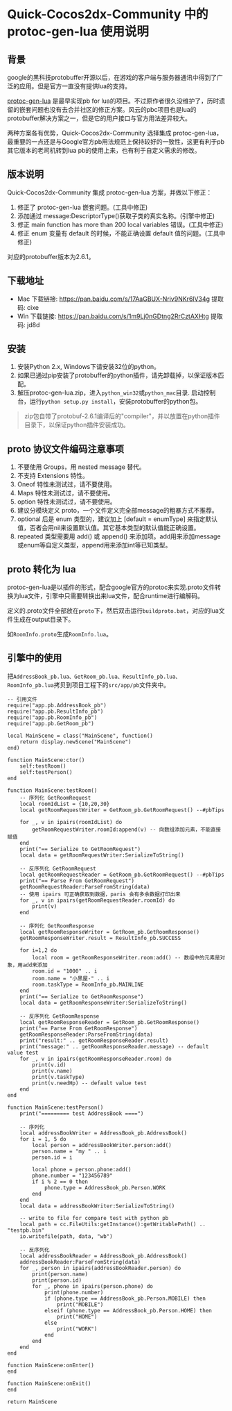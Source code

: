 # Quick-Cocos2dx-Community 中的 protoc-gen-lua 使用说明

## 背景

google的黑科技protobuffer开源以后，在游戏的客户端与服务器通讯中得到了广泛的应用。但是官方一直没有提供lua的支持。

[protoc-gen-lua](https://github.com/sean-lin/protoc-gen-lua) 是最早实现pb for lua的项目。不过原作者很久没维护了，历时遗留的嵌套问题也没有去合并社区的修正方案。风云的pbc项目也是lua的protobuffer解决方案之一，但是它的用户接口与官方用法差异较大。

两种方案各有优势，Quick-Cocos2dx-Community 选择集成 protoc-gen-lua， 最重要的一点还是与Google官方pb用法规范上保持较好的一致性，这更有利于pb其它版本的老司机转到lua pb的使用上来，也有利于自定义需求的修改。

## 版本说明

Quick-Cocos2dx-Community 集成 protoc-gen-lua 方案，并做以下修正：

1. 修正了 protoc-gen-lua 嵌套问题。(工具中修正)
2. 添加通过 message:DescriptorType()获取子类的真实名称。(引擎中修正)
3. 修正 main function has more than 200 local variables 错误。(工具中修正)
4. 修正 enum 变量有 default 的时候，不能正确设置 default 值的问题。(工具中修正)

对应的protobuffer版本为2.6.1。

## 下载地址

* Mac 下载链接: https://pan.baidu.com/s/17AaGBUX-Nriv9NKr6lV34g 提取码: cixe
* Win 下载链接: https://pan.baidu.com/s/1m9Lj0nGDtng2RrCztAXHtg 提取码: jd8d

## 安装

1. 安装Python 2.x, Windows下请安装32位的python。
2. 如果已通过pip安装了protobuffer的python插件，请先卸载掉，以保证版本匹配。
3. 解压protoc-gen-lua.zip，进入`python_win32`或`python_mac`目录. 启动控制台，运行`python setup.py install`，安装protobuffer的python包。

> zip包自带了protobuf-2.6.1编译后的"compiler"，并以放置在python插件目录下，以保证python插件安装成功。

## proto 协议文件编码注意事项

1. 不要使用 Groups，用 nested message 替代。
2. 不支持 Extensions 特性。
3. Oneof 特性未测试过，请不要使用。
4. Maps 特性未测试过，请不要使用。
5. option 特性未测试过，请不要使用。
6. 建议分模块定义 proto，一个文件定义完全部message的粗暴方式不推荐。
7. optional 后是 enum 类型的，建议加上 [default = enumType] 来指定默认值，否者会用nil来设置默认值。其它基本类型的默认值能正确设置。
8. repeated 类型需要用 add() 或 append() 来添加项。add用来添加message或enum等自定义类型，append用来添加int等已知类型。

## proto 转化为 lua

protoc-gen-lua是以插件的形式，配合google官方的protoc来实现.proto文件转换为lua文件，引擎中只需要转换出来lua文件，配合runtime进行编解码。

定义的.proto文件全部放在`proto`下，然后双击运行`buildproto.bat`，对应的lua文件生成在output目录下。

如`RoomInfo.proto`生成`RoomInfo.lua`。

## 引擎中的使用

把`AddressBook_pb.lua、GetRoom_pb.lua、ResultInfo_pb.lua、RoomInfo_pb.lua`拷贝到项目工程下的`src/app/pb`文件夹中。

```
-- 引用文件
require("app.pb.AddressBook_pb")
require("app.pb.ResultInfo_pb")
require("app.pb.RoomInfo_pb")
require("app.pb.GetRoom_pb")

local MainScene = class("MainScene", function()
    return display.newScene("MainScene")
end)

function MainScene:ctor()
	self:testRoom()
	self:testPerson()
end

function MainScene:testRoom()
	-- 序列化 GetRoomRequest
	local roomIdList = {10,20,30}
	local getRoomRequestWriter = GetRoom_pb.GetRoomRequest() --#pbTips

	for _, v in ipairs(roomIdList) do
		getRoomRequestWriter.roomId:append(v) -- 向数组添加元素，不能直接赋值
	end
	print("== Serialize to GetRoomRequest")
	local data = getRoomRequestWriter:SerializeToString()

	-- 反序列化 GetRoomRequest
	local getRoomRequestReader = GetRoom_pb.GetRoomRequest() --#pbTips
	print("== Parse From GetRoomRequest")
	getRoomRequestReader:ParseFromString(data)
	-- 使用 ipairs 可正确获取到数据，paris 会有多余数据打印出来
	for _, v in ipairs(getRoomRequestReader.roomId) do
		print(v)
	end

	-- 序列化 GetRoomResponse
	local getRoomResponseWriter = GetRoom_pb.GetRoomResponse()
	getRoomResponseWriter.result = ResultInfo_pb.SUCCESS

	for i=1,2 do
		local room = getRoomResponseWriter.room:add() -- 数组中的元素是对象，用add来添加
		room.id = "1000" .. i
		room.name = "小黑屋-" .. i
		room.taskType = RoomInfo_pb.MAINLINE
	end
	print("== Serialize to GetRoomResponse")
	local data = getRoomResponseWriter:SerializeToString()

	-- 反序列化 GetRoomResponse
	local getRoomResponseReader = GetRoom_pb.GetRoomResponse()
	print("== Parse From GetRoomResponse")
	getRoomResponseReader:ParseFromString(data)
	print("result:" .. getRoomResponseReader.result)
	print("message:" .. getRoomResponseReader.message) -- default value test
	for _, v in ipairs(getRoomResponseReader.room) do
		print(v.id)
		print(v.name)
		print(v.taskType)
		print(v.needHp) -- default value test
	end
end

function MainScene:testPerson()
	print("========= test AddressBook ====")

	-- 序列化
	local addressBookWriter = AddressBook_pb.AddressBook()
	for i = 1, 5 do
		local person = addressBookWriter.person:add()
		person.name = "my " .. i
		person.id = i

		local phone = person.phone:add()
		phone.number = "123456789"
		if i % 2 == 0 then
			phone.type = AddressBook_pb.Person.WORK
		end
	end
	local data = addressBookWriter:SerializeToString()

	-- write to file for compare test with python pb
	local path = cc.FileUtils:getInstance():getWritablePath() .. "testpb.bin"
	io.writefile(path, data, "wb")

	-- 反序列化
	local addressBookReader = AddressBook_pb.AddressBook()
	addressBookReader:ParseFromString(data)
	for _, person in ipairs(addressBookReader.person) do
		print(person.name)
		print(person.id)
		for _, phone in ipairs(person.phone) do
			print(phone.number)
			if (phone.type == AddressBook_pb.Person.MOBILE) then
				print("MOBILE")
			elseif (phone.type == AddressBook_pb.Person.HOME) then
				print("HOME")
			else
				print("WORK")
			end
		end
	end
end

function MainScene:onEnter()
end

function MainScene:onExit()
end

return MainScene
```
